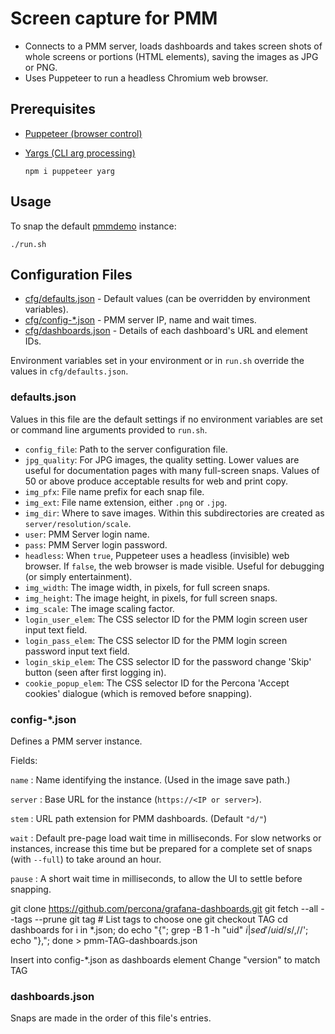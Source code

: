 # Screen capture for PMM

- Connects to a PMM server, loads dashboards and takes screen shots of whole screens or portions (HTML elements), saving the images as JPG or PNG.
- Uses Puppeteer to run a headless Chromium web browser.

## Prerequisites

- [Puppeteer (browser control)](https://github.com/puppeteer/puppeteer)
- [Yargs (CLI arg processing)](https://github.com/yargs/yargs)

   ```
   npm i puppeteer yarg
   ```

## Usage

To snap the default [pmmdemo](https://pmmdemo.percona.com/) instance:

```
./run.sh
```

## Configuration Files

- [cfg/defaults.json](#defaults-json) - Default values (can be overridden by environment variables).
- [cfg/config-*.json](#config-json) - PMM server IP, name and wait times.
- [cfg/dashboards.json](#dashboards-json) - Details of each dashboard's URL and element IDs.

Environment variables set in your environment or in `run.sh` override the values in `cfg/defaults.json`.

### defaults.json

Values in this file are the default settings if no environment variables are set or command line arguments provided to `run.sh`.

- `config_file`: Path to the server configuration file.
- `jpg_quality`: For JPG images, the quality setting. Lower values are useful for documentation pages with many full-screen snaps. Values of 50 or above produce acceptable results for web and print copy.
- `img_pfx`: File name prefix for each snap file.
- `img_ext`: File name extension, either `.png` or `.jpg`.
- `img_dir`: Where to save images. Within this subdirectories are created as `server/resolution/scale`.
- `user`: PMM Server login name.
- `pass`: PMM Server login password.
- `headless`: When `true`, Puppeteer uses a headless (invisible) web browser. If `false`, the web browser is made visible. Useful for debugging (or simply entertainment).
- `img_width`: The image width, in pixels, for full screen snaps.
- `img_height`: The image height, in pixels, for full screen snaps.
- `img_scale`: The image scaling factor.
- `login_user_elem`: The CSS selector ID for the PMM login screen user input text field.
- `login_pass_elem`: The CSS selector ID for the PMM login screen password input text field.
- `login_skip_elem`: The CSS selector ID for the password change 'Skip' button (seen after first logging in).
- `cookie_popup_elem`: The CSS selector ID for the Percona 'Accept cookies' dialogue (which is removed before snapping).


### config-*.json

Defines a PMM server instance.

Fields:

`name`
: Name identifying the instance. (Used in the image save path.)

`server`
: Base URL for the instance (`https://<IP or server>`).

`stem`
: URL path extension for PMM dashboards. (Default `"d/"`)

`wait`
: Default pre-page load wait time in milliseconds. For slow networks or instances, increase this time but be prepared for a complete set of snaps (with `--full`) to take around an hour.

`pause`
: A short wait time in milliseconds, to allow the UI to settle before snapping.


git clone https://github.com/percona/grafana-dashboards.git
git fetch --all --tags --prune
git tag # List tags to choose one
git checkout TAG
cd dashboards
for i in *.json; do echo "{"; grep -B 1 -h \"uid\" $i | sed '/uid/s/,$//'; echo "},"; done > pmm-TAG-dashboards.json

Insert into config-*.json as dashboards element
Change "version" to match TAG

### dashboards.json

Snaps are made in the order of this file's entries.

